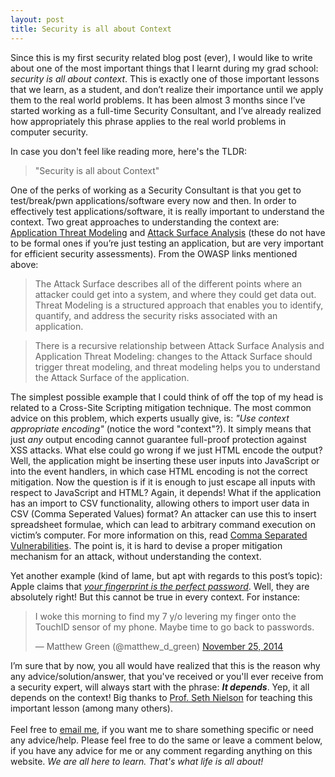 ```yaml
---
layout: post
title: Security is all about Context
---
```


Since this is my first security related blog post (ever), I would like to write
about one of the most important things that I learnt during my grad school:
*security is all about context*. This is exactly one of those important lessons
that we learn, as a student, and don’t realize their importance until we apply
them to the real world problems. It has been almost 3 months since I’ve started
working as a full-time Security Consultant, and I’ve already realized how
appropriately this phrase applies to the real world problems in computer
security.

In case you don't feel like reading more, here's the TLDR:
> "Security is all about Context"



One of the perks of working as a Security Consultant is that you get to
test/break/pwn applications/software every now and then. In order to effectively
test applications/software, it is really important to understand the context.
Two great approaches to understanding the context are: [Application Threat
Modeling](https://www.owasp.org/index.php/Application_Threat_Modeling) and
[Attack Surface Analysis](https://www.owasp.org/index.php/Attack_Surface_Analysis_Cheat_Sheet) (these do
not have to be formal ones if you’re just testing an application, but are very
important for efficient security assessments). From the OWASP links mentioned
above:

> The Attack Surface describes all of the different points where an attacker
> could get into a system, and where they could get data out.  Threat Modeling
> is a structured approach that enables you to identify, quantify, and address
> the security risks associated with an application.

> There is a recursive relationship between Attack Surface Analysis and
> Application Threat Modeling: changes to the Attack Surface should trigger
> threat modeling, and threat modeling helps you to understand the Attack
> Surface of the application.

The simplest possible example that I could think of off the top of my head is
related to a Cross-Site Scripting mitigation technique. The most common advice
on this problem, which experts usually give, is: *"Use context appropriate
encoding"* (notice the word "context"?). It simply means that just *any* output
encoding cannot guarantee full-proof protection against XSS attacks. What else
could go wrong if we just HTML encode the output? Well, the application might be
inserting these user inputs into JavaScript or into the event handlers, in which
case HTML encoding is not the correct mitigation. Now the question is if it is
enough to just escape all inputs with respect to JavaScript and HTML? Again, it
depends!  What if the application has an import to CSV functionality, allowing
others to import user data in CSV (Comma Seperated Values) format? An attacker
can use this to insert spreadsheet formulae, which can lead to arbitrary command
execution on victim’s computer. For more information on this, read [Comma
Separated Vulnerabilities](http://www.contextis.com/resources/blog/comma-separated-vulnerabilities/). The
point is, it is hard to devise a proper mitigation mechanism for an attack,
without understanding the context.

Yet another example (kind of lame, but apt with regards to this post’s topic):
Apple claims that [*your fingerprint is the perfect
password*](https://www.apple.com/iphone-6/touch-id/). Well, they are absolutely
right! But this cannot be true in every context. For instance:
<blockquote class="twitter-tweet" data-lang="en"><p lang="en" dir="ltr">I woke this morning to find my 7 y/o levering my finger onto the TouchID sensor of my phone. Maybe time to go back to passwords.</p>&mdash; Matthew Green (@matthew_d_green) <a href="https://twitter.com/matthew_d_green/status/537236790000615426">November 25, 2014</a></blockquote>
<script async src="//platform.twitter.com/widgets.js" charset="utf-8"></script>

I’m sure that by now, you all would have realized that this is the reason why
any advice/solution/answer, that you've received or you'll ever receive from a
security expert, will always start with the phrase: ***It depends***. Yep, it
all depends on the context! Big thanks to [Prof. Seth Nielson](https://www.linkedin.com/in/sethjamesnielson) for teaching this important
lesson (among many others).
<br />
<br />
Feel free to [email me](mailto:contact@rahilarora.com), if you want me to share
something specific or need any advice/help. Please feel free to do the same or
leave a comment below, if you have any advice for me or any comment regarding
anything on this website. *We are all here to learn. That's what life is all
about!*
